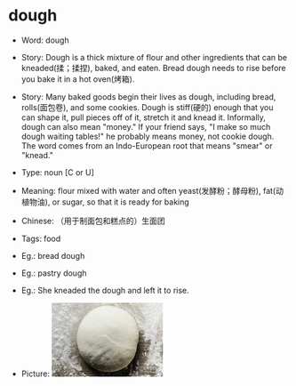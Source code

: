 # dough

- Word: dough
- Story: Dough is a thick mixture of flour and other ingredients that can be kneaded(揉；揉捏), baked, and eaten. Bread dough needs to rise before you bake it in a hot oven(烤箱).
- Story: Many baked goods begin their lives as dough, including bread, rolls(面包卷), and some cookies. Dough is stiff(硬的) enough that you can shape it, pull pieces off of it, stretch it and knead it. Informally, dough can also mean "money." If your friend says, "I make so much dough waiting tables!" he probably means money, not cookie dough. The word comes from an Indo-European root that means "smear" or "knead."

- Type: noun [C or U]
- Meaning: flour mixed with water and often yeast(发酵粉；酵母粉), fat(动植物油), or sugar, so that it is ready for baking
- Chinese: （用于制面包和糕点的）生面团
- Tags: food
- Eg.: bread dough
- Eg.: pastry dough
- Eg.: She kneaded the dough and left it to rise.
- Picture: ![dough](images/dough.jpg)

